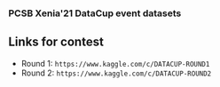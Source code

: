 ### PCSB Xenia'21 DataCup event datasets
## Links for contest
* Round 1: ```https://www.kaggle.com/c/DATACUP-ROUND1```
* Round 2: ```https://www.kaggle.com/c/DATACUP-ROUND2```
